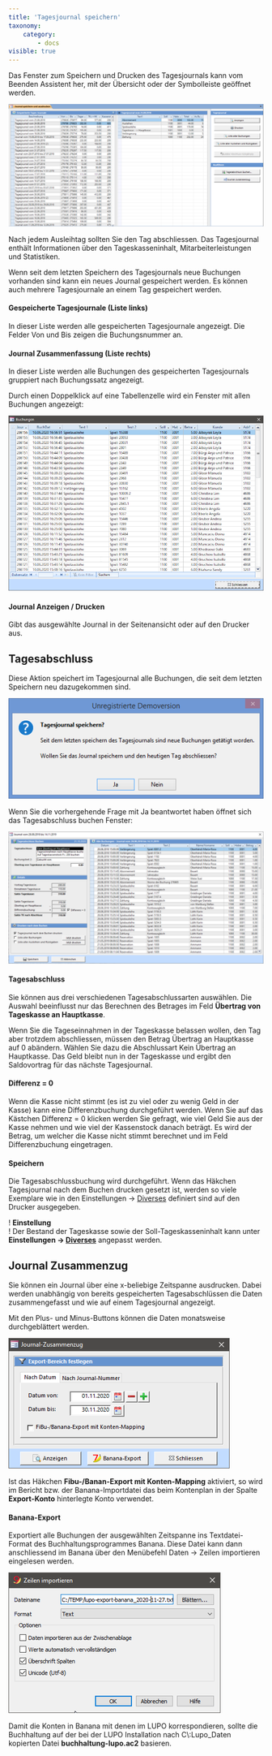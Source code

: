 ```yaml
---
title: 'Tagesjournal speichern'
taxonomy:
    category:
        - docs
visible: true
---
```


Das Fenster zum Speichern und Drucken des Tagesjournals kann vom Beenden Assistent her, mit der Übersicht oder der Symbolleiste geöffnet werden.

![tagesjournal](../../images/tagesjournal.png)

Nach jedem Ausleihtag sollten Sie den Tag abschliessen. Das Tagesjournal enthält Informationen über den Tageskasseninhalt, Mitarbeiterleistungen und Statistiken.

Wenn seit dem letzten Speichern des Tagesjournals neue Buchungen vorhanden sind kann ein neues Journal gespeichert werden. Es können auch mehrere Tagesjournale an einem Tag gespeichert werden.

#### Gespeicherte Tagesjournale (Liste links)

In dieser Liste werden alle gespeicherten Tagesjournale angezeigt. Die Felder Von und Bis zeigen die Buchungsnummer an.

#### Journal Zusammenfassung (Liste rechts)

In dieser Liste werden alle Buchungen des gespeicherten Tagesjournals gruppiert nach Buchungssatz angezeigt.

Durch einen Doppelklick auf eine Tabellenzelle wird ein Fenster mit allen Buchungen angezeigt:

![tagesabschluss-buchungsdetails.png](../../images/tagesabschluss-buchungsdetails.png)

#### Journal Anzeigen / Drucken

Gibt das ausgewählte Journal in der Seitenansicht oder auf den Drucker aus.


## Tagesabschluss

Diese Aktion speichert im Tagesjournal alle Buchungen, die seit dem letzten Speichern neu dazugekommen sind.

![journal-speichern](../../images/journal-speichern.png)

Wenn Sie die vorhergehende Frage mit <span class="btn-lupo">Ja</span> beantwortet haben öffnet sich das Tagesabschluss buchen Fenster:

![tagesabschluss-buchen](../../images/tagesabschluss-buchen.png)

#### Tagesabschluss

Sie können aus drei verschiedenen Tagesabschlussarten auswählen. Die Auswahl beeinflusst nur das Berechnen des Betrages im Feld **Übertrag von Tageskasse an Hauptkasse**.

Wenn Sie die Tageseinnahmen in der Tageskasse belassen wollen, den Tag aber trotzdem abschliessen, müssen den Betrag Übertrag an Hauptkasse auf 0 abändern. Wählen Sie dazu die Abschlussart Kein Übertrag an Hauptkasse. Das Geld bleibt nun in der Tageskasse und ergibt den Saldovortrag für das nächste Tagesjournal.

#### Differenz = 0

Wenn die Kasse nicht stimmt (es ist zu viel oder zu wenig Geld in der Kasse) kann eine Differenzbuchung durchgeführt werden. Wenn Sie auf das Kästchen Differenz = 0 klicken werden Sie gefragt, wie viel Geld Sie aus der Kasse nehmen und wie viel der Kassenstock danach beträgt. Es wird der Betrag, um welcher die Kasse nicht stimmt berechnet und im Feld Differenzbuchung eingetragen.

#### Speichern

Die Tagesabschlussbuchung wird durchgeführt. Wenn das Häkchen Tagesjournal nach dem Buchen drucken gesetzt ist, werden so viele Exemplare wie in den Einstellungen → [Diverses](/einstellungen/allgemeine-einstellungen/diverses) definiert sind auf den Drucker ausgegeben.


! **Einstellung**  
! Der Bestand der Tageskasse sowie der Soll-Tageskasseninhalt kann unter **Einstellungen → [Diverses](/einstellungen/allgemeine-einstellungen/diverses)** angepasst werden.


## Journal Zusammenzug

Sie können ein Journal über eine x-beliebige Zeitspanne ausdrucken. Dabei werden unabhängig von bereits gespeicherten Tagesabschlüssen die Daten zusammengefasst und wie auf einem Tagesjournal angezeigt.

Mit den Plus- und Minus-Buttons können die Daten monatsweise durchgeblättert werden.

![journal-zusammenzug](../../images/journal-zusammenzug.png)

Ist das Häkchen **Fibu-/Banan-Export mit Konten-Mapping** aktiviert, so wird im Bericht bzw. der Banana-Importdatei das beim Kontenplan in der Spalte **Export-Konto** hinterlegte Konto verwendet.


#### Banana-Export

Exportiert alle Buchungen der ausgewählten Zeitspanne ins Textdatei-Format des Buchhaltungsprogrammes Banana. Diese Datei kann dann anschliessend im Banana über den Menübefehl Daten → Zeilen importieren eingelesen werden.

![banana-import.png](../../images/banana-import.png)

Damit die Konten in Banana mit denen im LUPO korrespondieren, sollte die Buchhaltung auf der bei der LUPO Installation nach C\\:Lupo_Daten kopierten Datei **buchhaltung-lupo.ac2** basieren.


